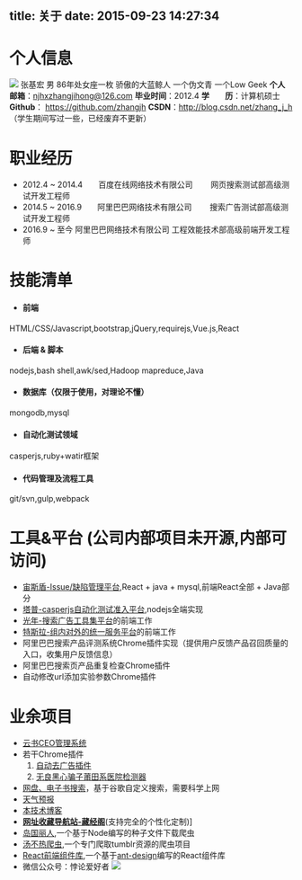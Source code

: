 title: 关于
date: 2015-09-23 14:27:34
---
# 个人信息
![](/images/default_avatar.jpg)
张基宏 男 86年处女座一枚 骄傲的大蓝鲸人
一个伪文青 一个Low Geek
**个人邮箱**：<a href="mailto:njhxzhangjihong@126.com" target="_self">njhxzhangjihong@126.com</a>
**毕业时间**：2012.4
**学　　历**：计算机硕士
**Github**： https://github.com/zhangjh
**CSDN**：http://blog.csdn.net/zhang_j_h （学生期间写过一些，已经废弃不更新）

# 职业经历
- 2012.4 ~ 2014.4　　百度在线网络技术有限公司 　　网页搜索测试部高级测试开发工程师
- 2014.5 ~ 2016.9　　阿里巴巴网络技术有限公司 　　搜索广告测试部高级测试开发工程师
- 2016.9 ~ 至今      阿里巴巴网络技术有限公司     工程效能技术部高级前端开发工程师

# 技能清单
- #### 前端
HTML/CSS/Javascript,bootstrap,jQuery,requirejs,Vue.js,React

- #### 后端 & 脚本
nodejs,bash shell,awk/sed,Hadoop mapreduce,Java

- #### 数据库（仅限于使用，对理论不懂）
mongodb,mysql

- #### 自动化测试领域
casperjs,ruby+watir框架

- #### 代码管理及流程工具
git/svn,gulp,webpack

# 工具&平台 (公司内部项目未开源,内部可访问)
- [宙斯盾-Issue/缺陷管理平台](http://defect.alibaba-inc.com),React + java + mysql,前端React全部 + Java部分
- [塔普-casperjs自动化测试准入平台](http://tab.alibaba.net),nodejs全端实现
- [光年-搜索广告工具集平台](http://guang.alibaba.net/index.htm)的前端工作
- [特斯拉-组内对外的统一服务平台](http://tesla.alibaba.net)的前端工作
- 阿里巴巴搜索产品评测系统Chrome插件实现（提供用户反馈产品召回质量的入口，收集用户反馈信息）
- 阿里巴巴搜索页产品重复检查Chrome插件
- 自动修改url添加实验参数Chrome插件

# 业余项目
- [云书CEO管理系统](http://ceo.qess.me/cloudBook/index.html)
- 若干Chrome插件
    1. [自动去广告插件](https://github.com/zhangjh/chromeExt/tree/master/%E5%8E%BB%E5%B9%BF%E5%91%8A)
	2. [无良黑心骗子莆田系医院检测器](https://github.com/zhangjh/chromeExt/tree/master/%E8%8E%86%E7%94%B0%E7%B3%BB%E5%8C%BB%E9%99%A2%E6%A3%80%E6%B5%8B%E5%99%A8)
- [网盘、电子书搜索](/search)，基于谷歌自定义搜索，需要科学上网
- [天气预报](/local-weather/index.html)
- [本技术博客](/)
- [**网址收藏导航站-藏经阁**](http://favlink.cn)(支持完全的个性化定制)]
- [岛国丽人](https://github.com/zhangjh/islandBeauty),一个基于Node编写的种子文件下载爬虫
- [汤不热爬虫](https://github.com/zhangjh/node_tumblr_spider),一个专门爬取tumblr资源的爬虫项目
- [React前端组件库](https://github.com/zhangjh/FE_Components),一个基于[ant-design](http://ant.design)编写的React组件库
- 微信公众号：悖论爱好者
![](http://ww3.sinaimg.cn/mw690/62d95157gw1f3x0w08t3qj20760763yz.jpg)
